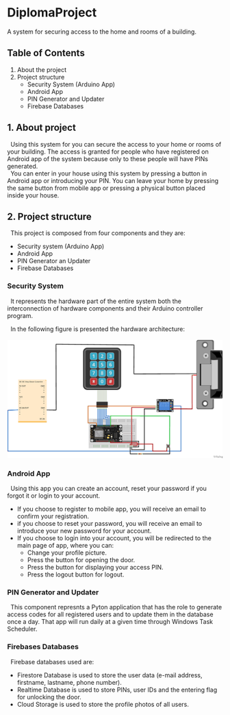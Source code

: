 # DiplomaProject
A system for securing access to the home and rooms of a building.

## Table of Contents

  1. About the project
  2. Project structure
      * Security System (Arduino App)
      * Android App
      * PIN Generator and Updater
      * Firebase Databases

## 1. About project

&nbsp; Using this system for you can secure the access to your home or rooms of your building. The access is granted for people who have registered on Android app of the system because only to these people will have PINs generated. <br/>
&nbsp; You can enter in your house using this system by pressing a button in Android app or introducing your PIN. You can leave your home by pressing the same button from mobile app or pressing a physical button placed inside your house.<br/>
  
## 2. Project structure

&nbsp; This project is composed from four components and they are:
* Security system (Arduino App)
* Android App
* PIN Generator an Updater
* Firebase Databases

### Security System

&nbsp; It represents the hardware part of the entire system both the interconnection of hardware components and their Arduino controller program.

&nbsp; In the following figure is presented the hardware architecture:
<br/>
<br/>
![Hardware Architecture](/SecuritySystemArduino/HardwareArhitecture.png)

### Android App

&nbsp; Using this app you can create an account, reset your password if you forgot it or login to your account.
  * If you choose to register to mobile app, you will receive an email to confirm your registration.
  * if you choose to reset your password, you will receive an email to introduce your new password for your account.
  * If you choose to login into your account, you will be redirected to the main page of app, where you can:
    * Change your profile picture.
    * Press the button for opening the door.
    * Press the button for displaying your access PIN.
    * Press the logout button for logout.

### PIN Generator and Updater

&nbsp; This component represnts a Pyton application that has the role to generate access codes for all registered users and to update them in the database once a day. That app will run daily at a given time through Windows Task Scheduler.

### Firebases Databases

&nbsp; Firebase databases used are:
  * Firestore Database is used to store the user data (e-mail address, firstname, lastname, phone number).
  * Realtime Database is used to store PINs, user IDs and the entering flag for unlocking the door.
  * Cloud Storage is used to store the profile photos of all users.
